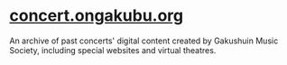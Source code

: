 [concert.ongakubu.org](https://concert.ongakubu.org)
===
An archive of past concerts' digital content created by Gakushuin Music Society, including special websites and virtual theatres.
